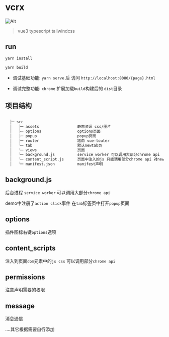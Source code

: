 # vcrx

![Alt](https://repobeats.axiom.co/api/embed/970eae350bad087ace3e475d8697243bbf64eb3e.svg "Repobeats analytics image")

> vue3 typescript tailwindcss

## run

```bash
yarn install

yarn build
```

- 调试基础功能: `yarn serve` 后 访问 `http://localhost:8080/{page}.html`

- 调试完整功能: `chrome` 扩展加载`build`构建后的 `dist`目录

## 项目结构

```bash

  ├─ src
  │   ├─ assets                 静态资源 css/图片
  │   ├─ options                options页面
  │   ├─ popup                  popup页面
  │   ├─ router                 路由 vue-touter
  │   └─ tab                    默认newtab页
  │   └─ views                  页面
  │   └─ background.js          service worker 可以调用大部分chrome api
  │   └─ content_script.js      页面中注入的js 只能调用部分chrome api 对newtab页无效
  │   └─ manifest.json          manifest声明

```

## background.js

后台进程 `service worker`  可以调用大部分`chrome api`

demo中注册了`action click`事件 在`tab`标签页中打开`popup`页面

## options

插件图标右键`options`选项

## content_scripts

注入到页面`dom`元素中的`js css` 可以调用部分`chrome api`

## permissions

注意声明需要的权限

## message

消息通信

....其它根据需要自行添加
